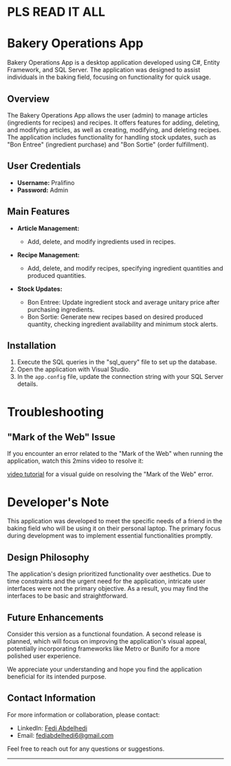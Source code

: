 # PLS READ IT ALL
# Bakery Operations App

Bakery Operations App is a desktop application developed using C#, Entity Framework, and SQL Server. The application was designed to assist individuals in the baking field, focusing on functionality for quick usage.

## Overview

The Bakery Operations App allows the user (admin) to manage articles (ingredients for recipes) and recipes. It offers features for adding, deleting, and modifying articles, as well as creating, modifying, and deleting recipes. The application includes functionality for handling stock updates, such as "Bon Entree" (ingredient purchase) and "Bon Sortie" (order fulfillment).

## User Credentials

- **Username:** Pralifino
- **Password:** Admin

## Main Features

- **Article Management:**
  - Add, delete, and modify ingredients used in recipes.

- **Recipe Management:**
  - Add, delete, and modify recipes, specifying ingredient quantities and produced quantities.

- **Stock Updates:**
  - Bon Entree: Update ingredient stock and average unitary price after purchasing ingredients.
  - Bon Sortie: Generate new recipes based on desired produced quantity, checking ingredient availability and minimum stock alerts.


## Installation

1. Execute the SQL queries in the "sql_query" file to set up the database.
2. Open the application with Visual Studio.
3. In the `app.config` file, update the connection string with your SQL Server details.
# Troubleshooting

## "Mark of the Web" Issue

If you encounter an error related to the "Mark of the Web" when running the application, watch this 2mins video to resolve it:

[video tutorial](https://www.youtube.com/watch?v=a3nIpiXXVxw&ab_channel=DarrenDoesEverything) for a visual guide on resolving the "Mark of the Web" error.

# Developer's Note

This application was developed to meet the specific needs of a friend in the baking field who will be using it on their personal laptop. The primary focus during development was to implement essential functionalities promptly.

## Design Philosophy

The application's design prioritized functionality over aesthetics. Due to time constraints and the urgent need for the application, intricate user interfaces were not the primary objective. As a result, you may find the interfaces to be basic and straightforward.

## Future Enhancements

Consider this version as a functional foundation. A second release is planned, which will focus on improving the application's visual appeal, potentially incorporating frameworks like Metro or Bunifo for a more polished user experience.

We appreciate your understanding and hope you find the application beneficial for its intended purpose.


## Contact Information

For more information or collaboration, please contact:
- LinkedIn: [Fedi Abdelhedi](https://www.linkedin.com/in/fediabdelhedi/)
- Email: fediabdelhedi6@gmail.com

Feel free to reach out for any questions or suggestions.

---



